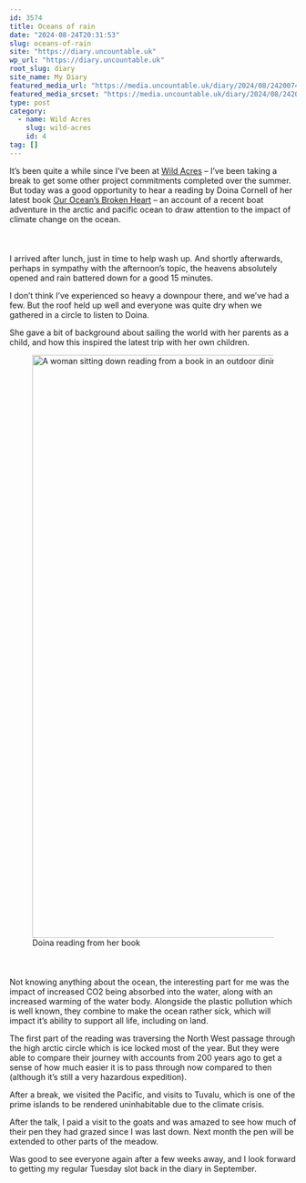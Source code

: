 ```yaml
---
id: 3574
title: Oceans of rain
date: "2024-08-24T20:31:53"
slug: oceans-of-rain
site: "https://diary.uncountable.uk"
wp_url: "https://diary.uncountable.uk"
root_slug: diary
site_name: My Diary
featured_media_url: "https://media.uncountable.uk/diary/2024/08/24200745/IMG20240824141913.webp"
featured_media_srcset: "https://media.uncountable.uk/diary/2024/08/24200745/IMG20240824141913-300x169.webp 300w, https://media.uncountable.uk/diary/2024/08/24200745/IMG20240824141913-1024x577.webp 1024w, https://media.uncountable.uk/diary/2024/08/24200745/IMG20240824141913-150x150.webp 150w, https://media.uncountable.uk/diary/2024/08/24200745/IMG20240824141913-640x360.webp 640w, https://media.uncountable.uk/diary/2024/08/24200745/IMG20240824141913.webp 2000w"
type: post
category:
  - name: Wild Acres
    slug: wild-acres
    id: 4
tag: []
---
```



<p>It&#8217;s been quite a while since I&#8217;ve been at <a href="https://wildacres.org.uk/">Wild Acres</a> &#8211; I&#8217;ve been taking a break to get some other project commitments completed over the summer. But today was a good opportunity to hear a reading by Doina Cornell of her latest book <a href="https://www.amazon.co.uk/Oceans-Broken-Heart-Doina-Cornell/dp/1739188950">Our Ocean&#8217;s Broken Heart</a> &#8211; an account of a recent boat adventure in the arctic and pacific ocean to draw attention to the impact of climate change on the ocean.</p>


<style>.kb-row-layout-id3574_cd4bb6-af > .kt-row-column-wrap{align-content:start;}:where(.kb-row-layout-id3574_cd4bb6-af > .kt-row-column-wrap) > .wp-block-kadence-column{justify-content:start;}.kb-row-layout-id3574_cd4bb6-af > .kt-row-column-wrap{column-gap:var(--global-kb-gap-md, 2rem);row-gap:var(--global-kb-gap-md, 2rem);padding-top:var(--global-kb-spacing-sm, 1.5rem);padding-bottom:var(--global-kb-spacing-sm, 1.5rem);grid-template-columns:repeat(2, minmax(0, 1fr));}.kb-row-layout-id3574_cd4bb6-af > .kt-row-layout-overlay{opacity:0.30;}@media all and (max-width: 1024px){.kb-row-layout-id3574_cd4bb6-af > .kt-row-column-wrap{grid-template-columns:repeat(2, minmax(0, 1fr));}}@media all and (max-width: 767px){.kb-row-layout-id3574_cd4bb6-af > .kt-row-column-wrap{grid-template-columns:minmax(0, 1fr);}.kb-row-layout-id3574_cd4bb6-af > .kt-row-column-wrap > .wp-block-kadence-column:nth-of-type(1){order:2;}.kb-row-layout-id3574_cd4bb6-af > .kt-row-column-wrap > .wp-block-kadence-column:nth-of-type(2){order:1;}.kb-row-layout-id3574_cd4bb6-af > .kt-row-column-wrap > .wp-block-kadence-column:nth-of-type(3){order:12;}.kb-row-layout-id3574_cd4bb6-af > .kt-row-column-wrap > .wp-block-kadence-column:nth-of-type(4){order:11;}.kb-row-layout-id3574_cd4bb6-af > .kt-row-column-wrap > .wp-block-kadence-column:nth-of-type(5){order:22;}.kb-row-layout-id3574_cd4bb6-af > .kt-row-column-wrap > .wp-block-kadence-column:nth-of-type(6){order:21;}.kb-row-layout-id3574_cd4bb6-af > .kt-row-column-wrap > .wp-block-kadence-column:nth-of-type(7){order:32;}.kb-row-layout-id3574_cd4bb6-af > .kt-row-column-wrap > .wp-block-kadence-column:nth-of-type(8){order:31;}}</style><div class="kb-row-layout-wrap kb-row-layout-id3574_cd4bb6-af alignnone wp-block-kadence-rowlayout"><div class="kt-row-column-wrap kt-has-2-columns kt-row-layout-equal kt-tab-layout-inherit kt-mobile-layout-row kt-row-valign-top">
<style>.kadence-column3574_d72bae-97 > .kt-inside-inner-col,.kadence-column3574_d72bae-97 > .kt-inside-inner-col:before{border-top-left-radius:0px;border-top-right-radius:0px;border-bottom-right-radius:0px;border-bottom-left-radius:0px;}.kadence-column3574_d72bae-97 > .kt-inside-inner-col{column-gap:var(--global-kb-gap-sm, 1rem);}.kadence-column3574_d72bae-97 > .kt-inside-inner-col{flex-direction:column;}.kadence-column3574_d72bae-97 > .kt-inside-inner-col > .aligncenter{width:100%;}.kadence-column3574_d72bae-97 > .kt-inside-inner-col:before{opacity:0.3;}.kadence-column3574_d72bae-97{position:relative;}@media all and (max-width: 1024px){.kadence-column3574_d72bae-97 > .kt-inside-inner-col{flex-direction:column;justify-content:center;}}@media all and (max-width: 767px){.kadence-column3574_d72bae-97 > .kt-inside-inner-col{flex-direction:column;justify-content:center;}}</style>
<div class="wp-block-kadence-column kadence-column3574_d72bae-97"><div class="kt-inside-inner-col">
<p>I arrived after lunch, just in time to help wash up. And shortly afterwards, perhaps in sympathy with the afternoon&#8217;s topic, the heavens absolutely opened and rain battered down for a good 15 minutes.</p>



<p>I don&#8217;t think I&#8217;ve experienced so heavy a downpour there, and we&#8217;ve had a few.  But the roof held up well and everyone was quite dry when we gathered in a circle to listen to Doina.</p>



<p>She gave a bit of background about sailing the world with her parents as a child, and how this inspired the latest trip with her own children.</p>
</div></div>


<style>.kadence-column3574_bd24d0-db > .kt-inside-inner-col,.kadence-column3574_bd24d0-db > .kt-inside-inner-col:before{border-top-left-radius:0px;border-top-right-radius:0px;border-bottom-right-radius:0px;border-bottom-left-radius:0px;}.kadence-column3574_bd24d0-db > .kt-inside-inner-col{column-gap:var(--global-kb-gap-sm, 1rem);}.kadence-column3574_bd24d0-db > .kt-inside-inner-col{flex-direction:column;}.kadence-column3574_bd24d0-db > .kt-inside-inner-col > .aligncenter{width:100%;}.kadence-column3574_bd24d0-db > .kt-inside-inner-col:before{opacity:0.3;}.kadence-column3574_bd24d0-db{position:relative;}@media all and (max-width: 1024px){.kadence-column3574_bd24d0-db > .kt-inside-inner-col{flex-direction:column;justify-content:center;}}@media all and (max-width: 767px){.kadence-column3574_bd24d0-db > .kt-inside-inner-col{flex-direction:column;justify-content:center;}}</style>
<div class="wp-block-kadence-column kadence-column3574_bd24d0-db"><div class="kt-inside-inner-col">
<figure class="wp-block-image size-large"><img loading="lazy" decoding="async" width="860" height="1024" src="https://media.uncountable.uk/diary/2024/08/24200744/IMG20240824150211-860x1024.webp" alt="A woman sitting down reading from a book in an outdoor dining room" class="wp-image-3575" srcset="https://media.uncountable.uk/diary/2024/08/24200744/IMG20240824150211-860x1024.webp 860w, https://media.uncountable.uk/diary/2024/08/24200744/IMG20240824150211-252x300.webp 252w, https://media.uncountable.uk/diary/2024/08/24200744/IMG20240824150211-537x640.webp 537w, https://media.uncountable.uk/diary/2024/08/24200744/IMG20240824150211.webp 2000w" sizes="auto, (max-width: 860px) 100vw, 860px" /><figcaption class="wp-element-caption">Doina reading from her book</figcaption></figure>
</div></div>

</div></div>


<p>Not knowing anything about the ocean, the interesting part for me was the impact of increased CO2 being absorbed into the water, along with an increased warming of the water body.  Alongside the plastic pollution which is well known, they combine to make the ocean rather sick, which will impact it&#8217;s ability to support all life, including on land.</p>



<p>The first part of the reading was traversing the North West passage through the high arctic circle which is ice locked most of the year.  But they were able to compare their journey with accounts from 200 years ago to get a sense of how much easier it is to pass through now compared to then (although it&#8217;s still a very hazardous expedition).</p>



<p>After a break, we visited the Pacific, and visits to Tuvalu, which is one of the prime islands to be rendered uninhabitable due to the climate crisis.</p>



<p>After the talk, I paid a visit to the goats and was amazed to see how much of their pen they had grazed since I was last down. Next month the pen will be extended to other parts of the meadow.</p>



<p>Was good to see everyone again after a few weeks away, and I look forward to getting my regular Tuesday slot back in the diary in September.</p>
